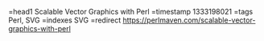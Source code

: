=head1 Scalable Vector Graphics with Perl
=timestamp 1333198021
=tags Perl, SVG
=indexes SVG
=redirect https://perlmaven.com/scalable-vector-graphics-with-perl
